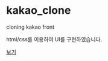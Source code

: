 # kakao_clone
cloning kakao front


html/css를 이용하여 UI를 구현하였습니다.

<a href="https://demian91park.github.io/kakao_clone/friends.htm">보기</a>
